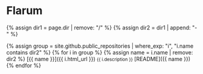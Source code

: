 # Flarum

{% assign dir1 = page.dir | remove: "/" %}
{% assign dir2 = dir1 | append: "-" %}

{% assign group = site.github.public_repositories | where_exp: "i", "i.name contains dir2" %}
{% for i in group %}
  {% assign name = i.name | remove: dir2 %}
  <span class="block">[{{ name }}]({{ i.html_url }})</span>
  <span class="block"><small>{{ i.description }}</small></span>
  <span class="block">[README]({{ name }})</span>
{% endfor %}

